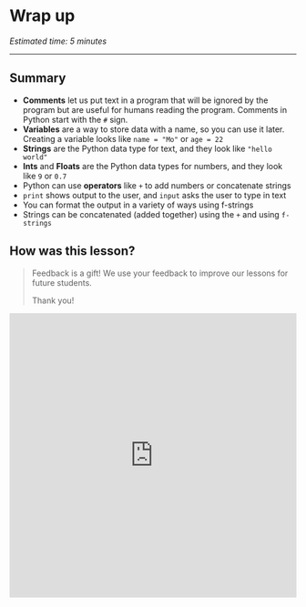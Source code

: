 # Wrap up

_Estimated time: 5 minutes_

---

## Summary

- **Comments** let us put text in a program that will be ignored by the program but are useful for humans reading the program. Comments in Python start with the `#` sign.
- **Variables** are a way to store data with a name, so you can use it later. Creating a variable looks like `name = "Mo"` or `age = 22`
- **Strings** are the Python data type for text, and they look like `"hello world"`
- **Ints** and **Floats** are the Python data types for numbers, and they look like `9` or `0.7`
- Python can use **operators** like `+` to add numbers or concatenate strings
- `print` shows output to the user, and `input` asks the user to type in text
- You can format the output in a variety of ways using f-strings
- Strings can be concatenated (added together) using the `+` and using `f-strings`

## How was this lesson?

> Feedback is a gift! We use your feedback to improve our lessons for future students.
>
> Thank you!

<div style="width:100%;height:500px;"><iframe src="https://docs.google.com/forms/d/e/1FAIpQLSebX6IfwsXoN2dhJW0aeYMYonEQ167NhqosS8O3LKhKZVqfBA/viewform?usp=sharing" frameborder="0" sandbox="allow-scripts allow-popups allow-top-navigation-by-user-activation allow-forms allow-same-origin" allowfullscreen="" style="width: 100%; height: 100%; border-radius: 1px; pointer-events: auto; background-color: white;"></iframe></div>
